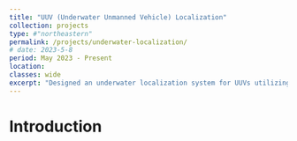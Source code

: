 ```yaml
---
title: "UUV (Underwater Unmanned Vehicle) Localization"
collection: projects
type: #"northeastern"
permalink: /projects/underwater-localization/ 
# date: 2023-5-8
period: May 2023 - Present
location: 
classes: wide
excerpt: "Designed an underwater localization system for UUVs utilizing inertial pose estimation and beacon triangulation based on acoustic communication understanding constraints of underwater communication and dead reckoning using IMU."
---
```


# Introduction